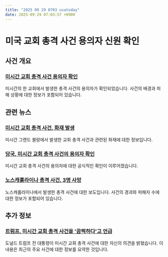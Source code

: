 ```yaml
---
title: "2025 09 29 0703 usatoday"
date: 2025-09-29 07:03:57 +0900
---
```


# 미국 교회 총격 사건 용의자 신원 확인

## 사건 개요
### [미시간 교회 총격 사건 용의자 확인](https://www.usatoday.com/story/news/nation/2025/09/28/thomas-jacob-sanford-identified-michigan-church-shooting-suspect/86409758007/)
미시간의 한 교회에서 발생한 총격 사건의 용의자가 확인되었습니다. 사건의 배경과 피해 상황에 대한 정보가 포함되어 있습니다.

## 관련 뉴스
### [미시간 교회 총격 사건, 화재 발생](https://www.usatoday.com/story/news/nation/2025/09/28/grand-blanc-michigan-church-shooting-fire/86406327007/)
미시간 그랜드 블랑에서 발생한 교회 총격 사건과 관련된 화재에 대한 정보입니다.

### [당국, 미시간 교회 총격 사건의 용의자 확인](https://www.usatoday.com/story/news/nation/2025/09/28/grand-blanc-michigan-church-shooting/86406287007/)
미시간 교회 총격 사건의 용의자에 대한 공식적인 확인이 이루어졌습니다.

### [노스캐롤라이나 총격 사건, 3명 사망](https://www.usatoday.com/story/news/nation/2025/09/28/north-carolina-shooting-southport/86404662007/)
노스캐롤라이나에서 발생한 총격 사건에 대한 보도입니다. 사건의 경과와 피해자 수에 대한 정보가 포함되어 있습니다.

## 추가 정보
### [트럼프, 미시간 교회 총격 사건을 '끔찍하다'고 언급](https://www.usatoday.com/story/news/politics/2025/09/28/donald-trump-mormon-church-shooting-michigan/86407028007/)
도널드 트럼프 전 대통령이 미시간 교회 총격 사건에 대한 자신의 의견을 밝혔습니다. 이 내용은 최근의 주요 사건에 대한 정보를 요약한 것입니다.